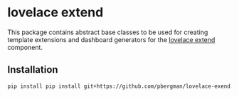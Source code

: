 # lovelace extend

This package contains abstract base classes to be used for creating template extensions and dashboard generators for the [lovelace extend](https://github.com/pbergman/hass-lovelace-extend) component.

## Installation

```bash
pip install pip install git+https://github.com/pbergman/lovelace-exend.git#egg=lovelace_extend